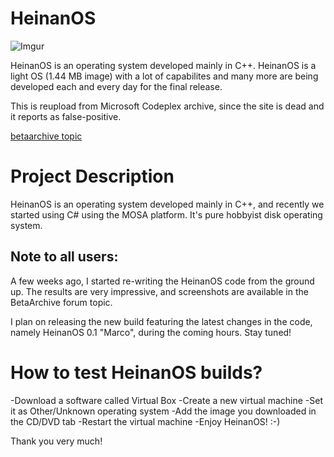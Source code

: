 # HeinanOS

![Imgur](https://imgur.com/6eUaqXk.png)

HeinanOS is an operating system developed mainly in C++. HeinanOS is a light OS (1.44 MB image) with a lot of capabilites and many more are being developed each and every day for the final release.

This is reupload from Microsoft Codeplex archive, since the site is dead and it reports as false-positive.

[betaarchive topic](https://www.betaarchive.com/forum/viewtopic.php?f=5&t=13349)

# Project Description
HeinanOS is an operating system developed mainly in C++, and recently we started using C# using the MOSA platform. It's pure hobbyist disk operating system.

## Note to all users:

A few weeks ago, I started re-writing the HeinanOS code from the ground up.
The results are very impressive, and screenshots are available in the BetaArchive forum topic.

I plan on releasing the new build featuring the latest changes in the code, namely HeinanOS 0.1 "Marco", during the coming hours.
Stay tuned!

# How to test HeinanOS builds?

-Download a software called Virtual Box
-Create a new virtual machine
-Set it as Other/Unknown operating system
-Add the image you downloaded in the CD/DVD tab
-Restart the virtual machine
-Enjoy HeinanOS! :-)


Thank you very much!
